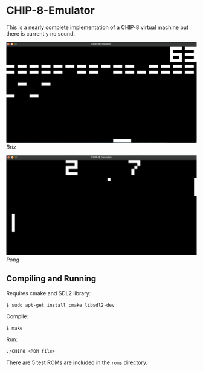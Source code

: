 # CHIP-8-Emulator
This is a nearly complete implementation of a CHIP-8 virtual machine but there is currently no sound.

![Brix](screenshots/brix.png "Brix")
*Brix*

![Pong](screenshots/pong.png "Pong")
*Pong*



## Compiling and Running

Requires cmake and SDL2 library:
```
$ sudo apt-get install cmake libsdl2-dev
```

Compile:
```
$ make
```

Run:
```
./CHIP8 <ROM file>
```
There are 5 test ROMs are included in the `roms` directory.